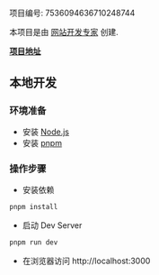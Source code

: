 # 

项目编号: 7536094636710248744

本项目是由 [网站开发专家](https://space.coze.cn/) 创建.

[**项目地址**](https://space.coze.cn/task/7536094636710248744)

## 本地开发

### 环境准备

- 安装 [Node.js](https://nodejs.org/en)
- 安装 [pnpm](https://pnpm.io/installation)

### 操作步骤

- 安装依赖

```sh
pnpm install
```

- 启动 Dev Server

```sh
pnpm run dev
```

- 在浏览器访问 http://localhost:3000
